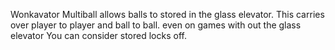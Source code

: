Wonkavator Multiball allows balls to stored in the glass elevator.  This carries over player to player and ball to ball. even on games with out the glass elevator You can consider stored locks off.